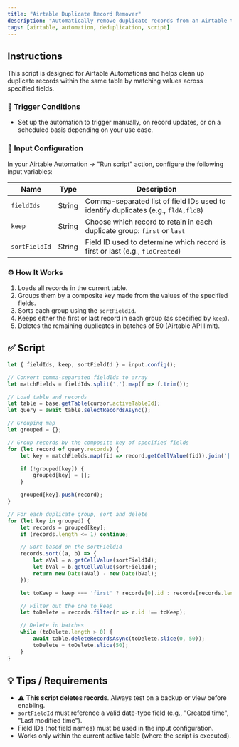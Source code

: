 ```yaml
---
title: "Airtable Duplicate Record Remover"
description: "Automatically remove duplicate records from an Airtable table based on specified field values, retaining either the first or last record based on creation or modification time."
tags: [airtable, automation, deduplication, script]
---
```


## Instructions

This script is designed for Airtable Automations and helps clean up duplicate records within the same table by matching values across specified fields.

### 🔁 Trigger Conditions
- Set up the automation to trigger manually, on record updates, or on a scheduled basis depending on your use case.

### 🧾 Input Configuration

In your Airtable Automation → "Run script" action, configure the following input variables:

| Name         | Type   | Description                                                                 |
|--------------|--------|-----------------------------------------------------------------------------|
| `fieldIds`   | String | Comma-separated list of field IDs used to identify duplicates (e.g., `fldA,fldB`) |
| `keep`       | String | Choose which record to retain in each duplicate group: `first` or `last`    |
| `sortFieldId`| String | Field ID used to determine which record is first or last (e.g., `fldCreated`) |

### ⚙️ How It Works

1. Loads all records in the current table.
2. Groups them by a composite key made from the values of the specified fields.
3. Sorts each group using the `sortFieldId`.
4. Keeps either the first or last record in each group (as specified by `keep`).
5. Deletes the remaining duplicates in batches of 50 (Airtable API limit).

## ✅ Script

```js
let { fieldIds, keep, sortFieldId } = input.config();

// Convert comma-separated fieldIds to array
let matchFields = fieldIds.split(',').map(f => f.trim());

// Load table and records
let table = base.getTable(cursor.activeTableId);
let query = await table.selectRecordsAsync();

// Grouping map
let grouped = {};

// Group records by the composite key of specified fields
for (let record of query.records) {
    let key = matchFields.map(fid => record.getCellValue(fid)).join('|');

    if (!grouped[key]) {
        grouped[key] = [];
    }

    grouped[key].push(record);
}

// For each duplicate group, sort and delete
for (let key in grouped) {
    let records = grouped[key];
    if (records.length <= 1) continue;

    // Sort based on the sortFieldId
    records.sort((a, b) => {
        let aVal = a.getCellValue(sortFieldId);
        let bVal = b.getCellValue(sortFieldId);
        return new Date(aVal) - new Date(bVal);
    });

    let toKeep = keep === 'first' ? records[0].id : records[records.length - 1].id;

    // Filter out the one to keep
    let toDelete = records.filter(r => r.id !== toKeep);

    // Delete in batches
    while (toDelete.length > 0) {
        await table.deleteRecordsAsync(toDelete.slice(0, 50));
        toDelete = toDelete.slice(50);
    }
}
```

## 💡 Tips / Requirements

- ⚠️ **This script deletes records**. Always test on a backup or view before enabling.
- `sortFieldId` must reference a valid date-type field (e.g., "Created time", "Last modified time").
- Field IDs (not field names) must be used in the input configuration.
- Works only within the current active table (where the script is executed).

